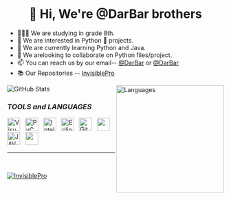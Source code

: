 <h1 align="center"> 👋 Hi, We're @DarBar brothers</h1>

- 👨🏻‍🎓 We are studying in grade 8th.   &nbsp; &nbsp;
- 👀 We are interested in Python 🐍 projects.  &nbsp; &nbsp;
- 🌱 We are currently learning Python and Java.  &nbsp; &nbsp;
- 💞️ We arelooking to collaborate on Python files/project.  &nbsp; &nbsp; 
- 📫 You can reach us by our email-- [@DarBar](mailto:dhyeyrathodsir@gmail.com) or [@DarBar](mailto:rathod.bhavy77@gmail.com)
- 📚 Our Repositories -- [InvisiblePro](https://github.com/InvisiblePro?tab=repositories)

<img alt="GitHub Stats" src="https://github-readme-stats.vercel.app/api?username=InvisiblePro&show_icons=true&theme=radical&title_color=00ffff&text_color=fff"/>
<img alt="Languages" src="https://github-readme-stats.vercel.app/api/top-langs/?username=InvisiblePro&hide_border=false&theme=radical&show_icons=true&bg_color=151415&text_color=fff&title_color=0ff" width="250px" align="right">

### ***TOOLS*** *and* ***LANGUAGES*** 
[<img alt="Visual Studio Code" src="https://cdn.icon-icons.com/icons2/2107/PNG/512/file_type_vscode_icon_130084.png" width="30px" />](https://code.visualstudio.com/) &nbsp; 
[<img src="https://upload.wikimedia.org/wikipedia/commons/thumb/1/1d/PyCharm_Icon.svg/1024px-PyCharm_Icon.svg.png" alt="PyCharm" width="30px">](https://www.jetbrains.com/pycharm/) &nbsp;  [<img src="https://upload.wikimedia.org/wikipedia/commons/thumb/9/9c/IntelliJ_IDEA_Icon.svg/1200px-IntelliJ_IDEA_Icon.svg.png" width="30px" alt="Intellij">](https://www.jetbrains.com/idea) &nbsp;
[<img src="https://user-images.githubusercontent.com/11943860/46922529-b28cdc80-cfe0-11e8-9aec-0091161d3599.png" alt="Eclipse" width="30px">](https://www.eclipse.org/) &nbsp;
[<img alt="GitHub" src="https://cdn-icons-png.flaticon.com/512/25/25231.png" width="30px" />](https://www.github.com/) &nbsp; 
[<img src="https://cdn.iconscout.com/icon/free/png-256/python-3521655-2945099.png" width="30px" />](https://www.python.org/) &nbsp;  [<img src="https://cdn-icons-png.flaticon.com/512/226/226777.png" alt="JAVA" width="30px">](https://www.java.com/en/)   &nbsp; [<img src="https://upload.wikimedia.org/wikipedia/commons/thumb/3/38/Jupyter_logo.svg/1200px-Jupyter_logo.svg.png" width="30px"/>](https://jupyter.org/) &nbsp;

<hr>
<br>

[<img src="https://img.shields.io/badge/GitHub-InvisiblePro-blue?logo=github&style=for-the-badge" align="center" alt="InvisiblePro">](https://github.com/InvisiblePro)
